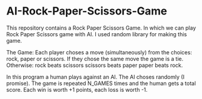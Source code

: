 # AI-Rock-Paper-Scissors-Game
This repository contains a Rock Paper Scissors Game. In which we can play Rock Paper Scissors game with AI. I used random library for making this game.

The Game:
Each player choses a move (simultaneously) from the choices:
rock, paper or scissors. 
If they chose the same move the game is a tie. Otherwise:
rock beats scissors
scissors beats paper
paper beats rock.

In this program a human plays against an AI. The AI choses randomly
(I promise). The game is repeated N_GAMES times and the human gets
a total score. Each win is worth +1 points, each loss is worth -1.
